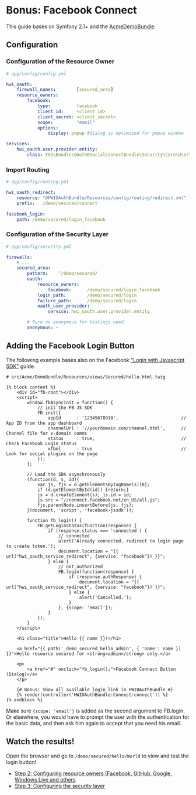 Bonus: Facebook Connect
=======================
This guide bases on Symfony 2.1+ and the [AcmeDemoBundle](https://github.com/symfony/symfony-standard/tree/2.2).

## Configuration

### Configuration of the Resource Owner

```yaml
# app/config/config.yml

hwi_oauth:
    firewall_names:        [secured_area]
    resource_owners:
        facebook:
            type:          facebook
            client_id:     <client_id>
            client_secret: <client_secret>
            scope:         "email"
            options:
                display: popup #dialog is optimized for popup window

services:
    hwi_oauth.user.provider.entity:
        class: FOS\Bundle\OAuthBSocialConnectBundle\Security\Core\User\OAuthUserProvider
```

### Import Routing

```yaml
# app/config/routing.yml

hwi_oauth_redirect:
    resource: "@HWIOAuthBundle/Resources/config/routing/redirect.xml"
    prefix:   /demo/secured/connect

facebook_login:
    path: /demo/secured/login_facebook
```

### Configuration of the Security Layer

```yaml
# app/config/security.yml

firewalls:
    # ...
    secured_area:
        pattern:    ^/demo/secured/
        oauth:
            resource_owners:
                facebook:      /demo/secured/login_facebook
            login_path:        /demo/secured/login
            failure_path:      /demo/secured/login
            oauth_user_provider:
                service: hwi_oauth.user.provider.entity

        # Turn on anonymous for testings need.
        anonymous: ~
```

## Adding the Facebook Login Button

The following example bases also on the Facebook ["Login with Javascript SDK"](https://developers.facebook.com/docs/howtos/login/getting-started/) guide.

```html+jinja
# src/Acme/DemoBundle/Resources/views/Secured/hello.html.twig

{% block content %}
    <div id="fb-root"></div>
    <script>
        window.fbAsyncInit = function() {
            // init the FB JS SDK
            FB.init({
                appId      : '12345678910',                        // App ID from the app dashboard
                channelUrl : '//yourdomain.com/channel.html',      // Channel file for x-domain comms
                status     : true,                                 // Check Facebook Login status
                xfbml      : true                                  // Look for social plugins on the page
            });
        };

        // Load the SDK asynchronously
        (function(d, s, id){
            var js, fjs = d.getElementsByTagName(s)[0];
            if (d.getElementById(id)) {return;}
            js = d.createElement(s); js.id = id;
            js.src = "//connect.facebook.net/en_US/all.js";
            fjs.parentNode.insertBefore(js, fjs);
        }(document, 'script', 'facebook-jssdk'));

        function fb_login() {
            FB.getLoginStatus(function(response) {
                if (response.status === 'connected') {
                    // connected
                    alert('Already connected, redirect to login page to create token.');
                    document.location = "{{ url("hwi_oauth_service_redirect", {service: "facebook"}) }}";
                } else {
                    // not_authorized
                    FB.login(function(response) {
                        if (response.authResponse) {
                            document.location = "{{ url("hwi_oauth_service_redirect", {service: "facebook"}) }}";
                        } else {
                            alert('Cancelled.');
                        }
                    }, {scope: 'email'});
                }
            });
        }
    </script>

    <h1 class="title">Hello {{ name }}!</h1>

    <a href="{{ path('_demo_secured_hello_admin', { 'name': name }) }}">Hello resource secured for <strong>admin</strong> only.</a>

    <p>
        <a href="#" onclick="fb_login();">Facebook Connect Button (Dialog)</a>
    </p>

    {# Bonus: Show all available login link in HWIOAuthBundle #}
    {% render(controller('HWIOAuthBundle:Connect:connect')) %}
{% endblock %}
```

Make sure `{scope: 'email'}` is added as the second argument to FB.login. Or elsewhere, you would have to prompt the user with the authentication for the basic data, and then ask him again to accept that you need his email.

## Watch the results!

Open the browser and go to `/demo/secured/hello/World` to view and test the login button!

- [Step 2: Configuring resource owners (Facebook, GitHub, Google, Windows Live and others](../2-configuring_resource_owners.md)
- [Step 3: Configuring the security layer](../3-configuring_the_security_layer.md)
